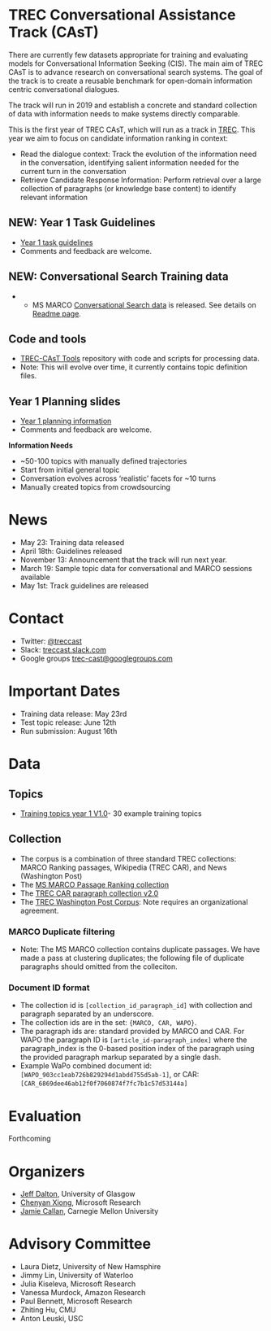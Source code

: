 # TREC Conversational Assistance Track (CAsT) 

There are currently few datasets appropriate for training and evaluating models for Conversational Information Seeking (CIS). The main aim of TREC CAsT is to advance research on conversational search systems. The goal of the track is to create a reusable benchmark for open-domain information centric conversational dialogues. 

The track will run in 2019 and establish a concrete and standard collection of data with information needs to make systems directly comparable. 

This is the first year of TREC CAsT, which will run as a track in [TREC](https://trec.nist.gov/). This year we aim to focus on candidate information ranking in context:
* Read the dialogue context: Track the evolution of the information need in the conversation, identifying salient information needed for the current turn in the conversation
* Retrieve Candidate Response Information: Perform retrieval over a large collection of paragraphs (or knowledge base content) to identify relevant information

## NEW: Year 1 Task Guidelines
* [Year 1 task guidelines](https://docs.google.com/document/d/1SH6UdZ9xQUZzhxnCzlsJvXtPEUCuiow5MXlrsA22pKs/edit?usp=sharing)
* Comments and feedback are welcome.

## NEW: Conversational Search Training data
*  - MS MARCO [Conversational Search data](http://www.msmarco.org/dataset.aspx) is released.  See details on [Readme page](https://github.com/dfcf93/MSMARCO/blob/master/ConversationalSearch/README.md).

## Code and tools
* [TREC-CAsT Tools](https://github.com/gla-ial/trec-cast-tools) repository with code and scripts for processing data. 
* Note: This will evolve over time, it currently contains topic definition files. 

## Year 1 Planning slides 
* [Year 1 planning information](https://docs.google.com/presentation/d/1z053BrUeozwTtDEimX4t1ik0Mc5eTl5rTct53mAKd4s/edit?usp=sharing)
* Comments and feedback are welcome.

**Information Needs**
* ~50-100 topics with manually defined trajectories
* Start from initial general topic
* Conversation evolves across ‘realistic’ facets for ~10 turns 
* Manually created topics from crowdsourcing

# News
 - May 23: Training data released
 - April 18th: Guidelines released
 - November 13: Announcement that the track will run next year. 
 - March 19: Sample topic data for conversational and MARCO sessions available
 - May 1st: Track guidelines are released


# Contact
* Twitter: [@treccast](https://twitter.com/treccast)
* Slack: [treccast.slack.com](https://join.slack.com/t/treccast/shared_invite/enQtNDgwOTE0NTY3MDQyLTljNTM0YmZmYzY0NzJiODNiYWYyMmZjMGRmZTNlNTZlZGVhY2JiNzlkMjc0ODc3NjU0NzkzMTlhYzFmNWFkNTk)
* Google groups [trec-cast@googlegroups.com](https://groups.google.com/forum/#!forum/trec-cast)

# Important Dates
* Training data release: May 23rd
* Test topic release: June 12th
* Run submission: August 16th

# Data

## Topics
 * [Training topics year 1 V1.0](./2019/data/training/train_topics_v1.0.txt)- 30 example training topics

## Collection
 * The corpus is a combination of three standard TREC collections: MARCO Ranking passages, Wikipedia (TREC CAR), and News (Washington Post)
 * The [MS MARCO Passage Ranking collection](https://msmarco.blob.core.windows.net/msmarcoranking/collectiontar.gz)
 * The [TREC CAR paragraph collection v2.0](http://trec-car.cs.unh.edu/datareleases/v2.0/paragraphCorpus.v2.0.tar.xz)
 * The [TREC Washington Post Corpus](https://trec.nist.gov/data/wapost/): Note requires an organizational agreement.
 
### MARCO Duplicate filtering
 * Note: The MS MARCO collection contains duplicate passages.  We have made a pass at clustering duplicates; the following file of duplicate paragraphs should omitted from the colleciton.
 
### Document ID format
 * The collection id is `[collection_id_paragraph_id]` with collection and paragraph separated by an underscore.
 * The collection ids are in the set: `{MARCO, CAR, WAPO}`. 
 * The paragraph ids are: standard provided by MARCO and CAR. For WAPO the paragraph ID is `[article_id-paragraph_index]` where the paragraph_index is the 0-based position index of the paragraph using the provided paragraph markup separated by a single dash. 
 * Example WaPo combined document id: `[WAPO_903cc1eab726b829294d1abdd755d5ab-1]`, or CAR: `[CAR_6869dee46ab12f0f7060874f7fc7b1c57d53144a]`
 


# Evaluation 
Forthcoming

# Organizers
 * [Jeff Dalton](http://www.dcs.gla.ac.uk/~jeff/), University of Glasgow
 * [Chenyan Xiong](https://www.linkedin.com/in/chenyan-xiong-4a103257/), Microsoft Research
 * [Jamie Callan](http://www.cs.cmu.edu/~callan/), Carnegie Mellon University
 
# Advisory Committee
  * Laura Dietz, University of New Hamsphire
  * Jimmy Lin, University of Waterloo
  * Julia Kiseleva, Microsoft Research
  * Vanessa Murdock, Amazon Research
  * Paul Bennett, Microsoft Research
  * Zhiting Hu, CMU
  * Anton Leuski, USC

